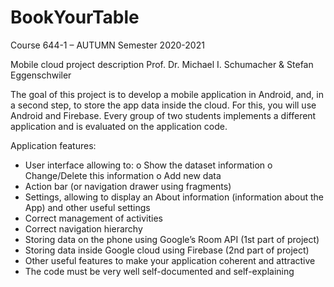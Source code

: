 # BookYourTable
Course 644-1 – AUTUMN Semester 2020-2021

Mobile cloud project description
Prof. Dr. Michael I. Schumacher & Stefan Eggenschwiler

The goal of this project is to develop a mobile application in Android, and, in a second
step, to store the app data inside the cloud. For this, you will use Android and Firebase.
Every group of two students implements a different application and is evaluated on the
application code.

Application features:
- User interface allowing to:
o Show the dataset information
o Change/Delete this information
o Add new data
- Action bar (or navigation drawer using fragments)
- Settings, allowing to display an About information (information about the App)
and other useful settings
- Correct management of activities
- Correct navigation hierarchy
- Storing data on the phone using Google’s Room API (1st part of project)
- Storing data inside Google cloud using Firebase (2nd part of project)
- Other useful features to make your application coherent and attractive
- The code must be very well self-documented and self-explaining
